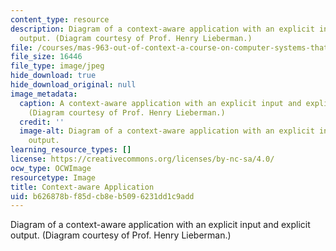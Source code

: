 ```yaml
---
content_type: resource
description: Diagram of a context-aware application with an explicit input and explicit
  output. (Diagram courtesy of Prof. Henry Lieberman.)
file: /courses/mas-963-out-of-context-a-course-on-computer-systems-that-adapt-to-and-learn-from-context-fall-2001/b626878bf85dcb8eb5096231dd1c9add_mas-963f01.gif
file_size: 16446
file_type: image/jpeg
hide_download: true
hide_download_original: null
image_metadata:
  caption: A context-aware application with an explicit input and explicit output.
    (Diagram courtesy of Prof. Henry Lieberman.)
  credit: ''
  image-alt: Diagram of a context-aware application with an explicit input and explicit
    output.
learning_resource_types: []
license: https://creativecommons.org/licenses/by-nc-sa/4.0/
ocw_type: OCWImage
resourcetype: Image
title: Context-aware Application
uid: b626878b-f85d-cb8e-b509-6231dd1c9add
---
```

Diagram of a context-aware application with an explicit input and explicit output. (Diagram courtesy of Prof. Henry Lieberman.)